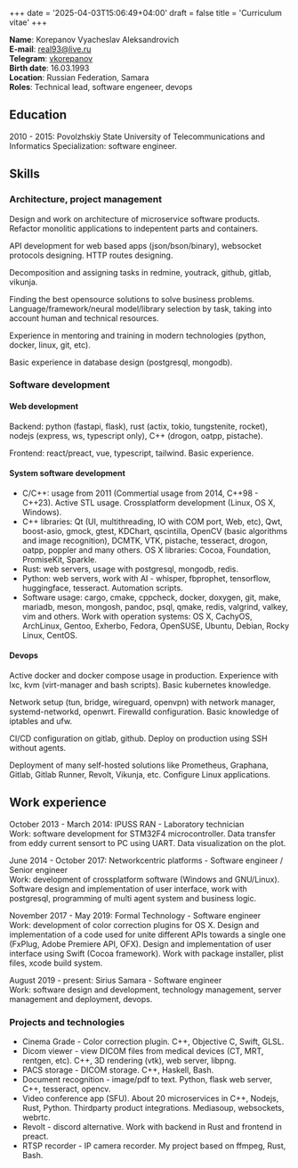 +++
date = '2025-04-03T15:06:49+04:00'
draft = false
title = 'Curriculum vitae'
+++

**Name**: Korepanov Vyacheslav Aleksandrovich  
**E-mail**: [real93@live.ru](mailto:real93@live.ru)  
**Telegram**: [vkorepanov](https://t.me/vkorepanov)  
**Birth date**: 16.03.1993  
**Location**: Russian Federation, Samara  
**Roles**: Technical lead, software engeneer, devops

## Education

2010 - 2015: Povolzhskiy State University of Telecommunications and Informatics
Specialization: software engineer.

## Skills

### Architecture, project management

Design and work on architecture of microservice software products. Refactor
monolitic applications to indepentent parts and containers.

API development for web based apps (json/bson/binary), websocket protocols
designing. HTTP routes designing.

Decomposition and assigning tasks in redmine, youtrack, github, gitlab,
vikunja.

Finding the best opensource solutions to solve business problems.
Language/framework/neural model/library selection by task, taking into account
human and technical resources.

Experience in mentoring and training in modern technologies (python, docker,
linux, git, etc).

Basic experience in database design (postgresql, mongodb).

### Software development

#### Web development

Backend: python (fastapi, flask), rust (actix, tokio, tungstenite, rocket),
nodejs (express, ws, typescript only), C++ (drogon, oatpp, pistache).

Frontend: react/preact, vue, typescript, tailwind. Basic experience.

#### System software development

- C/C++: usage from 2011 (Commertial usage from 2014, C++98 - C++23).
  Active STL usage. Crossplatform development (Linux, OS X, Windows).
- C++ libraries: Qt (UI, multithreading, IO with COM port, Web, etc), Qwt,
  boost-asio, gmock, gtest, KDChart, qscintilla, OpenCV (basic algorithms and
  image recognition), DCMTK, VTK, pistache, tesseract, drogon, oatpp, poppler
  and many others. OS X libraries: Cocoa, Foundation, PromiseKit, Sparkle.
- Rust: web servers, usage with postgresql, mongodb, redis.
- Python: web servers, work with AI - whisper, fbprophet, tensorflow,
  huggingface, tesseract. Automation scripts.
- Software usage: cargo, cmake, cppcheck, docker, doxygen, git, make,
  mariadb, meson, mongosh, pandoc, psql, qmake, redis, valgrind, valkey, vim
  and others. Work with operation systems: OS X, CachyOS, ArchLinux, Gentoo,
  Exherbo, Fedora, OpenSUSE, Ubuntu, Debian, Rocky Linux, CentOS.

#### Devops

Active docker and docker compose usage in production. Experience with lxc, kvm
(virt-manager and bash scripts). Basic kubernetes knowledge.

Network setup (tun, bridge, wireguard, openvpn) with network manager,
systemd-networkd, openwrt. Firewalld configuration. Basic knowledge of iptables
and ufw.

CI/CD configuration on gitlab, github. Deploy on production using SSH without
agents.

Deployment of many self-hosted solutions like Prometheus, Graphana, Gitlab,
Gitlab Runner, Revolt, Vikunja, etc. Configure Linux applications.

## Work experience

October 2013 - March 2014: IPUSS RAN - Laboratory technician  
Work: software development for STM32F4 microcontroller. Data transfer from eddy
current sensort to PC using UART. Data visualization on the plot.

June 2014 - October 2017: Networkcentric platforms - Software engineer / Senior
engineer  
Work: development of crossplatform software (Windows and GNU/Linux). Software
design and implementation of user interface, work with postgresql, programming
of multi agent system and business logic.

November 2017 - May 2019: Formal Technology - Software engineer  
Work: development of color correction plugins for OS X. Design and
implementation of a code used for unite different APIs towards a single one
(FxPlug, Adobe Premiere API, OFX). Design and implementation of user interface
using Swift (Cocoa framework). Work with package installer, plist files, xcode
build system.

August 2019 - present: Sirius Samara - Software engineer  
Work: software design and development, technology management, server management
and deployment, devops.

### Projects and technologies

- Cinema Grade - Color correction plugin. C++, Objective C, Swift, GLSL.
- Dicom viewer - view DICOM files from medical devices (CT, MRT, rentgen, etc).
  C++, 3D rendering (vtk), web server, libpng.
- PACS storage - DICOM storage. C++, Haskell, Bash.
- Document recognition - image/pdf to text. Python, flask web server, C++,
  tesseract, opencv.
- Video conference app (SFU). About 20 microservices in C++, Nodejs, Rust,
  Python. Thirdparty product integrations. Mediasoup, websockets, webrtc.
- Revolt - discord alternative. Work with backend in Rust and frontend in
  preact.
- RTSP recorder - IP camera recorder. My project based on ffmpeg, Rust, Bash.
